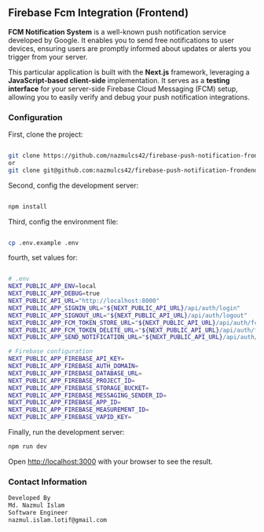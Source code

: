
## Firebase Fcm Integration (Frontend)
**FCM Notification System** is a well-known push notification service developed by Google. It enables you to send free notifications to user devices, ensuring users are promptly informed about updates or alerts you trigger from your server.

This particular application is built with the **Next.js** framework, leveraging a **JavaScript-based client-side** implementation. It serves as a **testing interface** for your server-side Firebase Cloud Messaging (FCM) setup, allowing you to easily verify and debug your push notification integrations.

### Configuration
First, clone the project:
```bash

git clone https://github.com/nazmulcs42/firebase-push-notification-frondend-app.git
or
git clone git@github.com:nazmulcs42/firebase-push-notification-frondend-app.git
```
Second, config the development server:
```bash

npm install
```
Third, config the environment file:
```bash

cp .env.example .env
```
fourth, set values for: 
```bash

# .env
NEXT_PUBLIC_APP_ENV=local
NEXT_PUBLIC_APP_DEBUG=true
NEXT_PUBLIC_API_URL="http://localhost:8000"
NEXT_PUBLIC_APP_SIGNIN_URL="${NEXT_PUBLIC_API_URL}/api/auth/login"
NEXT_PUBLIC_APP_SIGNOUT_URL="${NEXT_PUBLIC_API_URL}/api/auth/logout"
NEXT_PUBLIC_APP_FCM_TOKEN_STORE_URL="${NEXT_PUBLIC_API_URL}/api/auth/fcm-token"
NEXT_PUBLIC_APP_FCM_TOKEN_DELETE_URL="${NEXT_PUBLIC_API_URL}/api/auth/fcm-token/delete"
NEXT_PUBLIC_APP_SEND_NOTIFICATION_URL="${NEXT_PUBLIC_API_URL}/api/auth/send-notification"

# Firebase configuration
NEXT_PUBLIC_APP_FIREBASE_API_KEY=
NEXT_PUBLIC_APP_FIREBASE_AUTH_DOMAIN=
NEXT_PUBLIC_APP_FIREBASE_DATABASE_URL=
NEXT_PUBLIC_APP_FIREBASE_PROJECT_ID=
NEXT_PUBLIC_APP_FIREBASE_STORAGE_BUCKET=
NEXT_PUBLIC_APP_FIREBASE_MESSAGING_SENDER_ID=
NEXT_PUBLIC_APP_FIREBASE_APP_ID=
NEXT_PUBLIC_APP_FIREBASE_MEASUREMENT_ID=
NEXT_PUBLIC_APP_FIREBASE_VAPID_KEY=

```


Finally, run the development server:
```bash
npm run dev
```

Open [http://localhost:3000](http://localhost:3000) with your browser to see the result.


### Contact Information
```bash
Developed By
Md. Nazmul Islam
Software Engineer
nazmul.islam.lotif@gmail.com
```

